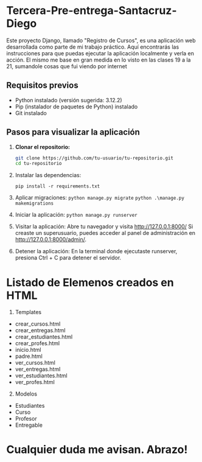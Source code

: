 # Tercera-Pre-entrega-Santacruz-Diego
Este proyecto Django, llamado "Registro de Cursos", es una aplicación web desarrollada como parte de mi trabajo práctico. Aquí encontrarás las instrucciones para que puedas ejecutar la aplicación localmente y verla en acción.
El mismo me base en gran medida en lo visto en las clases 19 a la 21, sumandole cosas que fui viendo por internet

## Requisitos previos

- Python instalado (versión sugerida: 3.12.2)
- Pip (instalador de paquetes de Python) instalado
- Git instalado

## Pasos para visualizar la aplicación

1. **Clonar el repositorio:**

   ```bash
   git clone https://github.com/tu-usuario/tu-repositorio.git
   cd tu-repositorio

2. Instalar las dependencias:

   `pip install -r requirements.txt`

3. Aplicar migraciones:
  `python manage.py migrate`
   `python .\manage.py makemigrations`
  
4.  Iniciar la aplicación:
   `python manage.py runserver`

5. Visitar la aplicación:
   Abre tu navegador y visita http://127.0.0.1:8000/
   Si creaste un superusuario, puedes acceder al panel de administración en http://127.0.0.1:8000/admin/.

6. Detener la aplicación:
   En la terminal donde ejecutaste runserver, presiona Ctrl + C para detener el servidor.


# Listado de Elemenos creados en HTML

1. Templates
- crear_cursos.html
- crear_entregas.html
- crear_estudiantes.html
- crear_profes.html
- inicio.html
- padre.html
- ver_cursos.html
- ver_entregas.html
- ver_estudiantes.html
- ver_profes.html

2. Modelos
- Estudiantes
- Curso
- Profesor
- Entregable

# Cualquier duda me avisan. Abrazo!

